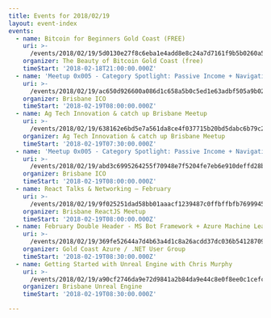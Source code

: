 ```yaml
---
title: Events for 2018/02/19
layout: event-index
events:
  - name: Bitcoin for Beginners Gold Coast (FREE)
    uri: >-
      /events/2018/02/19/5d0130e27f8c6eba1e4add8e8c24a7d7161f9b5b0260a5a2357e90ad8165e6fc
    organizer: The Beauty of Bitcoin Gold Coast (free)
    timeStart: '2018-02-18T21:00:00.000Z'
  - name: 'Meetup 0x005 - Category Spotlight: Passive Income + Navigating EtherDelta'
    uri: >-
      /events/2018/02/19/ac650d926600a086d1c658a5b0c5ed1e63adbf505a9b021b39d6dcda75c6af15
    organizer: Brisbane ICO
    timeStart: '2018-02-19T08:00:00.000Z'
  - name: Ag Tech Innovation & catch up Brisbane Meetup
    uri: >-
      /events/2018/02/19/638162e6bd5e7a561da8ce4f037715b20bd5dabc6b79c2e3fa94edadcf345a5e
    organizer: Ag Tech Innovation & catch up Brisbane Meetup
    timeStart: '2018-02-19T07:30:00.000Z'
  - name: 'Meetup 0x005 - Category Spotlight: Passive Income + Navigating EtherDelta'
    uri: >-
      /events/2018/02/19/abd3c6995264255f70948e7f5204fe7eb6e910deffd28b48756c87e64ccd3a03
    organizer: Brisbane ICO
    timeStart: '2018-02-19T08:00:00.000Z'
  - name: React Talks & Networking — February
    uri: >-
      /events/2018/02/19/9f025251dad58bb01aaacf1239487c0ffbffbfb769994538e3502eb5a54a1f4f
    organizer: Brisbane ReactJS Meetup
    timeStart: '2018-02-19T08:00:00.000Z'
  - name: February Double Header - MS Bot Framework + Azure Machine Learning
    uri: >-
      /events/2018/02/19/369fe52644a7d4b63a4d1c8a26acdd37dc036b541287094282fdc19d5e912b86
    organizer: Gold Coast Azure / .NET User Group
    timeStart: '2018-02-19T08:30:00.000Z'
  - name: Getting Started with Unreal Engine with Chris Murphy
    uri: >-
      /events/2018/02/19/a90cf2746da9e72d9841a2b84da9e44c8e0f8ee0c1cefc089a639f034c008501
    organizer: Brisbane Unreal Engine
    timeStart: '2018-02-19T08:30:00.000Z'

---
```

